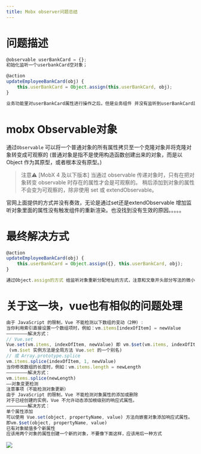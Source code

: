 ```yaml
---
title: Mobx observer问题总结
---
```


# 问题描述
``` js
@observable userBankCard = {};
初始化监听一个userbankCard空对象；

@action
updateEmployeeBankCard(obj) {
    this.userBankCard = Object.assign(this.userBankCard, obj);
}

业务功能里对userBankCard属性进行操作之后，但是业务组件 并没有监听到userBankCard属性的变化
```
# mobx Observable对象
通过`Observable` 可以将一个普通对象的所有属性拷贝至一个克隆对象并将克隆对象转变成可观察的 (普通对象是指不是使用构造函数创建出来的对象，而是以 Object 作为其原型，或者根本没有原型。)

> 注意⚠️
[MobX 4 及以下版本] 当通过 observable 传递对象时，只有在把对象转变 observable 时存在的属性才会是可观察的。 稍后添加到对象的属性不会变为可观察的，除非使用 set 或 extendObservable。<br />

官网上面提供的方式并没有奏效，无论是通过set还是extendObservable 增加监听对象里面的属性没有触发组件的重新渲染。也没找到没有生效的原因。。。。。

# 最终解决方式
``` js
@action
updateEmployeeBankCard(obj) {
    this.userBankCard = Object.assign({}, this.userBankCard, obj);
}

通过Object.assign的方式 给监听对象重新分配地址的方式，注意和文章开头部分写法的微小区别
```

# 关于这一块，vue也有相似的问题处理

``` js
由于 JavaScript 的限制，Vue 不能检测以下数组的变动（2种）:
当你利用索引直接设置一个数组项时，例如：vm.items[indexOfItem] = newValue
————————解决方式：
// Vue.set
Vue.set(vm.items, indexOfItem, newValue) 即 vm.$set(vm.items, indexOfItem, newValue)
 (vm.$set 实例方法是全局方法 Vue.set 的一个别名)
// 或 Array.prototype.splice
vm.items.splice(indexOfItem, 1, newValue)
当你修改数组的长度时，例如：vm.items.length = newLength
————————解决方式：
vm.items.splice(newLength)
——对象变更检测
注意事项（不能检测对象更新）
由于 JavaScript 的限制，Vue 不能检测对象属性的添加或删除
对于已经创建的实例，Vue 不允许动态添加根级别的响应式属性。
————————解决方式：
单个属性添加
可以使用 Vue.set(object, propertyName, value) 方法向嵌套对象添加响应式属性。
即vm.$set(object, propertyName, value)
已有对象赋值多个新属性
应该用两个对象的属性创建一个新的对象，不要像下面这样，应该用后一种方式
```
![](https://raw.githubusercontent.com/dannisi/dannisi.github.io/master/image/vue.jpg)